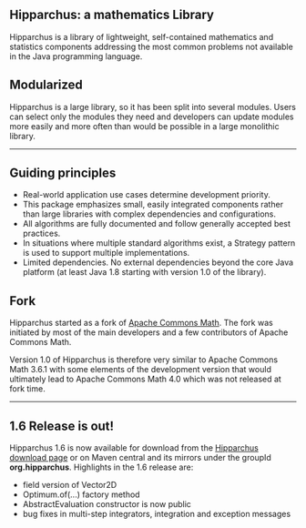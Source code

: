<!--
 Licensed to the Hipparchus project under one or more
 contributor license agreements.  See the NOTICE file distributed with
 this work for additional information regarding copyright ownership.
 The Hipparchus project licenses this file to You under the Apache License, Version 2.0
 (the "License"); you may not use this file except in compliance with
 the License.  You may obtain a copy of the License at

      http://www.apache.org/licenses/LICENSE-2.0

 Unless required by applicable law or agreed to in writing, software
 distributed under the License is distributed on an "AS IS" BASIS,
 WITHOUT WARRANTIES OR CONDITIONS OF ANY KIND, either express or implied.
 See the License for the specific language governing permissions and
 limitations under the License.
-->
## Hipparchus: a mathematics Library

Hipparchus is a library of lightweight, self-contained
 mathematics and statistics components addressing the most common
 problems not available in the Java programming language.

## Modularized

Hipparchus is a large library, so it has been split into several
modules. Users can select only the modules they need
and developers can update modules more easily and more
often than would be possible in a large monolithic library.

---

## Guiding principles

  * Real-world application use cases determine development priority.
  * This package emphasizes small, easily integrated components
     rather than large libraries with complex dependencies and
     configurations.
  * All algorithms are fully documented and follow generally
     accepted best practices.
  * In situations where multiple standard algorithms exist, a
     Strategy pattern is used to support multiple implementations.
  * Limited dependencies. No external dependencies beyond the
     core Java platform (at least Java 1.8 starting with version
     1.0 of the library).

## Fork
 
Hipparchus started as a fork of [Apache Commons Math](https://commons.apache.org/math/).
The fork was initiated by most of the main developers and a few contributors of
Apache Commons Math.

Version 1.0 of Hipparchus is therefore very similar to
Apache Commons Math 3.6.1 with some elements of the development version
that would ultimately lead to Apache Commons Math 4.0 which was not released
at fork time.

 ---

## 1.6 Release is out!

Hipparchus 1.6 is now available for download from the [Hipparchus download page](downloads.html) or on
Maven central and its mirrors under the groupId **org.hipparchus**. Highlights in the 1.6 release are:

  * field version of Vector2D
  * Optimum.of(...) factory method
  * AbstractEvaluation constructor is now public
  * bug fixes in multi-step integrators, integration and exception messages
